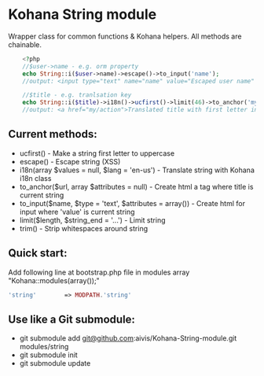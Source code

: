 Kohana String module
====================

Wrapper class for common functions & Kohana helpers.
All methods are chainable.

```php
    <?php
    //$user->name - e.g. orm property
    echo String::i($user->name)->escape()->to_input('name');
    //output: <input type="text" name="name" value="Escaped user name" />

    //$title - e.g. tranlsation key
    echo String::i($title)->i18n()->ucfirst()->limit(46)->to_anchor('my/action');
    //output: <a href="my/action">Translated title with first letter in upperca...</a>
```

Current methods:
----------------

* ucfirst() - Make a string first letter to uppercase
* escape()  - Escape string (XSS)
* i18n(array $values = null, $lang = 'en-us')   - Translate string with Kohana i18n class
* to_anchor($url, array $attributes = null)     - Create html a tag where title is current string
* to_input($name, $type = 'text', $attributes = array()) - Create html for input where 'value' is current string
* limit($length, $string_end = '...') - Limit string
* trim() - Strip whitespaces around string

Quick start:
------------
Add following line at bootstrap.php file in modules array "Kohana::modules(array());"
```php
'string'		=> MODPATH.'string'
```


Use like a Git submodule:
-------------------------
* git submodule add git@github.com:aivis/Kohana-String-module.git modules/string
* git submodule init
* git submodule update

